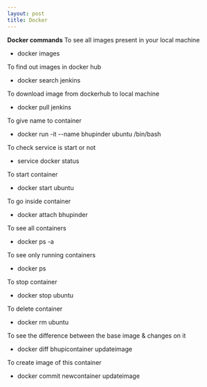 ```yaml
---
layout: post
title: Docker
---
```


**Docker commands**
To see all images present in your local machine
- docker images

To find out images in docker hub
- docker search jenkins

To download image from dockerhub to local machine
- docker pull jenkins

To give name to container
- docker run -it --name bhupinder ubuntu /bin/bash

To check service is start or not
- service docker status

To start container
- docker start ubuntu

To go inside container
- docker attach bhupinder

To see all containers
- docker ps -a

To see only running containers
- docker ps

To stop container
- docker stop ubuntu

To delete container
- docker rm ubuntu

To see the difference between the base image & changes on it
- docker diff bhupicontainer updateimage

To create image of this container
- docker commit newcontainer updateimage